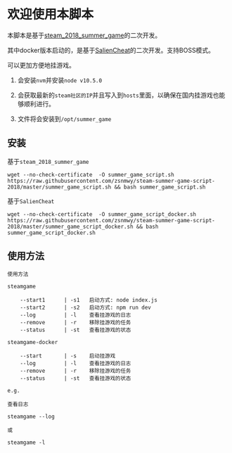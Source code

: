 # 欢迎使用本脚本

本脚本是基于[steam_2018_summer_game](https://github.com/Indexyz/steam_2018_summer_game)的二次开发。

其中docker版本启动的，是基于[SalienCheat](https://github.com/SteamDatabase/SalienCheat)的二次开发。支持BOSS模式。

可以更加方便地挂游戏。

1. 会安装`nvm`并安装`node v10.5.0`

1. 会获取最新的`steam社区的IP`并且写入到`hosts`里面，以确保在国内挂游戏也能够顺利进行。

1. 文件将会安装到`/opt/summer_game`

## 安装

基于`steam_2018_summer_game`

```shell
wget --no-check-certificate  -O summer_game_script.sh https://raw.githubusercontent.com/zsnmwy/steam-summer-game-script-2018/master/summer_game_script.sh && bash summer_game_script.sh
```
基于`SalienCheat`

```shell
wget --no-check-certificate  -O summer_game_script_docker.sh https://raw.githubusercontent.com/zsnmwy/steam-summer-game-script-2018/master/summer_game_script_docker.sh && bash summer_game_script_docker.sh
```

## 使用方法

```shell
使用方法

steamgame

    --start1      | -s1   启动方式: node index.js
    --start2      | -s2   启动方式: npm run dev
    --log         | -l    查看挂游戏的日志
    --remove      | -r    移除挂游戏的任务
    --status      | -st   查看挂游戏的状态
    
steamgame-docker

    --start       | -s    启动挂游戏
    --log         | -l    查看挂游戏的日志
    --remove      | -r    移除挂游戏的任务
    --status      | -st   查看挂游戏的状态

```

```shell
e.g.

查看日志

steamgame --log

或

steamgame -l
```
